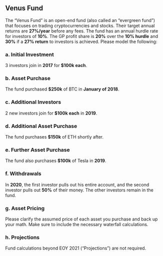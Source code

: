 ## Venus Fund

The “Venus Fund” is an open-end fund (also called an “evergreen fund”) that focuses on trading cryptocurrencies and stocks. Their target annual returns are **27%/year** before any fees. The fund has an annual hurdle rate for investors of **10%**. The GP profit share is **20%** over the **10% hurdle** and **30%** if a **27% return** to investors is achieved. Please model the following:

### a. Initial Investment

3 investors join in **2017** for **$100k each**.

### b. Asset Purchase

The fund purchased **$250k** of BTC in **January of 2018**.

### c. Additional Investors

2 new investors join for **$100k each** in **2019**.

### d. Additional Asset Purchase

The fund purchases **$150k** of ETH shortly after.

### e. Further Asset Purchase

The fund also purchases **$100k** of Tesla in **2019**.

### f. Withdrawals

In **2020**, the first investor pulls out his entire account, and the second investor pulls out **50%** of their money. The other investors remain in the fund.

### g. Asset Pricing

Please clarify the assumed price of each asset you purchase and back up your math. Make sure to include the necessary waterfall calculations.

### h. Projections

Fund calculations beyond EOY 2021 (“Projections”) are not required.
